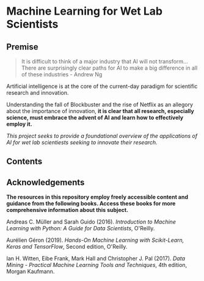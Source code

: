 # Machine Learning for Wet Lab Scientists
## Premise

> It is difficult to think of a major industry that AI will not transform... There are surprisingly clear paths for AI to make a big difference in all of these industries - Andrew Ng

Artificial intelligence is at the core of the current-day paradigm for scientific research and innovation.

Understanding the fall of Blockbuster and the rise of Netflix as an allegory about the importance of innovation, **it is clear that all research, especially science, must embrace the advent of AI and learn how to effectively employ it.**

*This project seeks to provide a foundational overview of the applications of AI for wet lab scientiests seeking to innovate their research.*

## Contents

## Acknowledgements

**The resources in this repository employ freely accessible content and guidance from the following books. Access these books for more comprehensive information about this subject.**

Andreas C. Müller and Sarah Guido (2016). *Introduction to Machine Learning with Python: A Guide for Data Scientists*, O'Reilly.

Aurélien Géron (2019). *Hands-On Machine Learning with Scikit-Learn, Keras and TensorFlow*, Second edition, O'Reilly.

Ian H. Witten, Eibe Frank, Mark Hall and Christopher J. Pal (2017). *Data Mining - Practical Machine Learning Tools and Techniques*, 4th edition, Morgan Kaufmann.